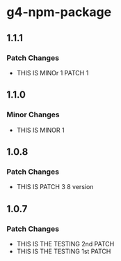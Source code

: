 # g4-npm-package

## 1.1.1

### Patch Changes

- THIS IS MINOr 1 PATCH 1

## 1.1.0

### Minor Changes

- THIS IS MINOR 1

## 1.0.8

### Patch Changes

- THIS IS PATCH 3 8 version

## 1.0.7

### Patch Changes

- THIS IS THE TESTING 2nd PATCH
- THIS IS THE TESTING 1st PATCH
